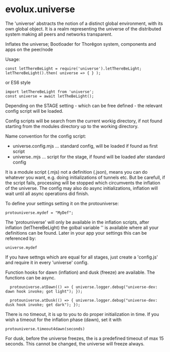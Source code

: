 # evolux.universe

The 'universe' abstracts the notion of a distinct global environment, with its own global object.
It is a realm representing the universe of the distributed system making all peers and networks transparent.

Inflates the universe; Bootloader for Thore͛gon system, components and apps on the peer/node 

Usage:

    const letThereBeLight = require('universe').letThereBeLight;     
    letThereBeLight().then( universe => { } );
    
or ES6 style

    import letThereBeLight from 'universe'; 
    const universe = await letTheBeLight();

Depending on the STAGE setting - which can be free defined - the relevant config script will be loaded.

Config scripts will be search from the current workig directory, if not found starting from the modules
directory up to the working directory.

Name convention for the config script:
- universe.config.mjs       ... standard config, will be loaded if found as first script
- universe.<STAGE>.mjs      ... script for the stage, if found will be loaded afer standard config

It is a module script (.mjs) not a definition (.json), means you can do whatever you want, e.g. doing
initializations of tunnels etc. But be carefull, if the script fails, processing will be stopped 
which circumvents the inflation of the universe. The config may also do async initializations,
inflation will wait until all async operations did finish. 

To define your settings setting it on the protouniverse:
        
    protouniverse.mydef = "MyDef";

The 'protouniverse' will only be available in the inflation scripts, after inflation (letThereBeLight) the golbal
variable '' is available where all your definitions can be found. 
Later in your app your settings this can be referenced by:

    universe.mydef

If you have settngs which are equal for all stages, just create a 'config.js' and require it in every 'universe' config.
    
Function hooks for dawn (inflation) and dusk (freeze) are available. The functions can be async.

      protouniverse.atDawn(() => { universe.logger.debug("universe-dev: dawn hook invoke; got light"); });
      
      protouniverse.atDusk(() => { universe.logger.debug("universe-dev: dusk hook invoke; get dark"); });

There is no timeout, it is up to you to do proper initialization in time. 
If you wish a timeout for the inflation phase (dawn), set it with

    protouniverse.timeout4dawn(seconds)
    
For dusk, before the universe freezes, the is a predefined timeout of max 15 seconds. This cannot
be changed, the universe will freeze always.
  

